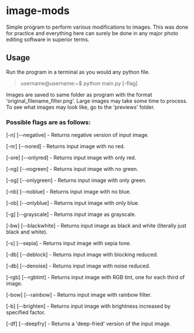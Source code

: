 # image-mods
Simple program to perform various modifications to images. This was done for practice and everything here can surely be done in any major photo editing software in superior terms.

## Usage
Run the program in a terminal as you would any python file.
  
> username@username:~$ python main.py [-flag]    

Images are saved to same folder as program with the format 'original_filename_filter.png'.
Large images may take some time to process.  
To see what images may look like, go to the 'previews' folder.

### Possible flags are as follows:

[-n] [--negative] - Returns negative version of input image.

[-nr] [--nored] - Returns input image with no red.

[-ore] [--onlyred] - Returns input image with only red.

[-ng] [--nogreen] - Returns input image with no green.

[-og] [--onlygreen] - Returns input image with only green.

[-nb] [--noblue] - Returns input image with no blue.

[-ob] [--onlyblue] - Returns input image with only blue.

[-g] [--grayscale] - Returns input image as grayscale.

[-bw] [--blackwhite] - Returns input image as black and white (literally just black and white).

[-s] [--sepia] - Returns input image with sepia tone.

[-db] [--deblock] - Returns input image with blocking reduced.

[-db] [--denoise] - Returns input image with noise reduced.

[-rgb] [--rgbtint] - Returns input image with RGB tint, one for each third of image.

[-bow] [--rainbow] - Returns input image with rainbow filter.

[-b] [--brighten] - Returns input image with brightness increased by specified factor.

[-df] [--deepfry] - Returns a 'deep-fried' version of the input image.


 






